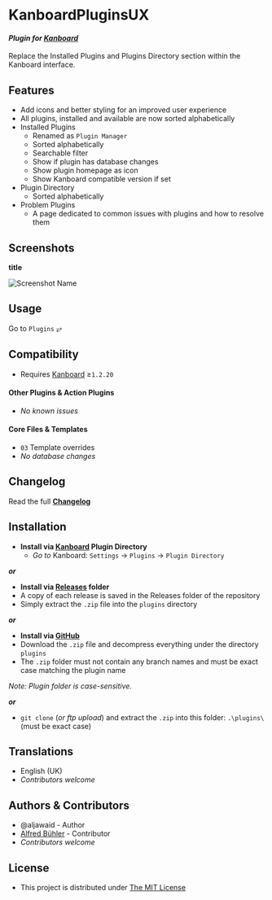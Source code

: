# KanboardPluginsUX

#### _Plugin for [Kanboard](https://github.com/fguillot/kanboard "Kanboard - Kanban Project Management Software")_

Replace the Installed Plugins and Plugins Directory section within the Kanboard interface. 


Features
-------------

- Add icons and better styling for an improved user experience
- All plugins, installed and available are now sorted alphabetically
- Installed Plugins
  - Renamed as `Plugin Manager`
  - Sorted alphabetically
  - Searchable filter
  - Show if plugin has database changes
  - Show plugin homepage as icon
  - Show Kanboard compatible version if set
- Plugin Directory
  - Sorted alphabetically
- Problem Plugins
  - A page dedicated to common issues with plugins and how to resolve them

Screenshots
----------

**title**  

![Screenshot Name](../master/screenshot-name.png "Read Screenshot Name")

Usage
-------------

Go to `Plugins` &#10562;

Compatibility
-------------

- Requires [Kanboard](https://github.com/fguillot/kanboard "Kanboard - Kanban Project Management Software") ≥`1.2.20`

#### Other Plugins & Action Plugins
- _No known issues_
#### Core Files & Templates
- `03` Template overrides
- _No database changes_

Changelog
---------

Read the full [**Changelog**](../master/changelog.md "See changes")
 

Installation
------------

- **Install via [Kanboard](https://github.com/fguillot/kanboard "Kanboard - Kanban Project Management Software") Plugin Directory**
  - _Go to_ Kanboard: `Settings` -> `Plugins` -> `Plugin Directory`

**_or_**

- **Install via [Releases](../master/Releases/ "A copy of each release is saved in the folder") folder**
 - A copy of each release is saved in the Releases folder of the repository
 - Simply extract the `.zip` file into the `plugins` directory

**_or_**

- **Install via [GitHub](https://github.com/aljawaid "Find the correct plugin from the list of repositories")**
- Download the `.zip` file and decompress everything under the directory `plugins`
 - The `.zip` folder must not contain any branch names and must be exact case matching the plugin name

_Note: Plugin folder is case-sensitive._

**_or_**
- `git clone` (_or ftp upload_) and extract the `.zip` into this folder: `.\plugins\` (must be exact case)


Translations
------------

- English (UK)
- _Contributors welcome_


Authors & Contributors
----------------------

- @aljawaid - Author
- [Alfred Bühler](https://github.com/alfredbuehler) - Contributor
- _Contributors welcome_

License
-------
- This project is distributed under [The MIT License](../master/LICENSE "Read The MIT license")
